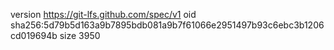 version https://git-lfs.github.com/spec/v1
oid sha256:5d79b5d163a9b7895bdb081a9b7f61066e2951497b93c6ebc3b1206cd019694b
size 3950
